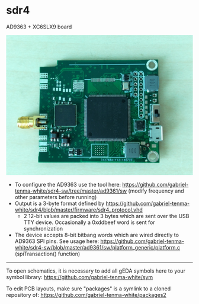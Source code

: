 # sdr4
AD9363 + XC6SLX9 board

![sdr4](sdr4.jpg)

* To configure the AD9363 use the tool here: https://github.com/gabriel-tenma-white/sdr4-sw/tree/master/ad9361/sw (modify frequency and other parameters before running)
* Output is a 3-byte format defined by https://github.com/gabriel-tenma-white/sdr4/blob/master/firmware/sdr4_protocol.vhd
  * 2 12-bit values are packed into 3 bytes which are sent over the USB TTY device. Occasionally a 0xddbeef word is sent for synchronization
* The device accepts 8-bit bitbang words which are wired directly to AD9363 SPI pins. See usage here: https://github.com/gabriel-tenma-white/sdr4-sw/blob/master/ad9361/sw/platform_generic/platform.c (spiTransaction() function)

---
To open schematics, it is necessary to add all gEDA symbols here to your symbol library: https://github.com/gabriel-tenma-white/sym

To edit PCB layouts, make sure "packages" is a symlink to a cloned repository of: https://github.com/gabriel-tenma-white/packages2

